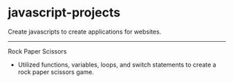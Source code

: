 # javascript-projects
Create javascripts to create applications for websites.
___________________________________________________________________________________________________________________________________________
Rock Paper Scissors
  - Utilized functions, variables, loops, and switch statements to create a rock paper scissors game.
